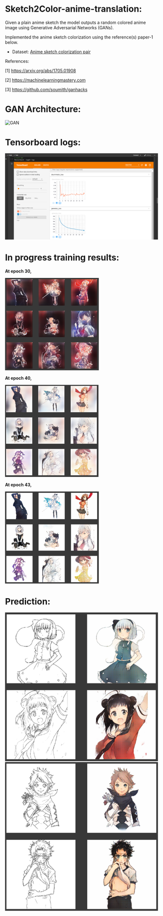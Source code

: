 # Sketch2Color-anime-translation:

Given a plain anime sketch the model outputs a random colored anime image using Generative Adversarial Networks (GANs).

Implemented the anime sketch colorization using the reference(s) paper-1 below.

- Dataset: [Anime sketch colorization pair](https://www.kaggle.com/ktaebum/anime-sketch-colorization-pair)

References:

[1] https://arxiv.org/abs/1705.01908

[2] https://machinelearningmastery.com

[3] https://github.com/soumith/ganhacks

# GAN Architecture:

![GAN](./Images/GAN.PNG)

# Tensorboard logs:

![Tensorboard](./Images/TensorboardLogs.png)

# In progress training results:

**At epoch 30,**

![result_epoch_30](./Images/Epoch30.PNG)

**At epoch 40,**

![result_epoch_40](./Images/Epoch40.PNG)

**At epoch 43,**

![result_epoch_43](./Images/Epoch43.PNG)

# Prediction:

![Sample_1](./Images/TestSample1.PNG)
![Sample_2](./Images/TestSample2.PNG)
